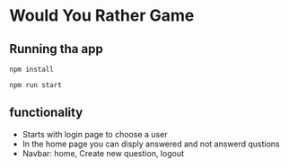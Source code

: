 # Would You Rather Game

## Running tha app
```
npm install
```
```
npm run start
```

## functionality
- Starts with login page to choose a user
- In the home page you can disply answered and not answerd qustions
- Navbar: home, Create new question, logout
